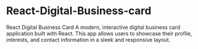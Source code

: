 # React-Digital-Business-card
React Digital Business Card A modern, interactive digital business card application built with React. This app allows users to showcase their profile, interests, and contact information in a sleek and responsive layout.
